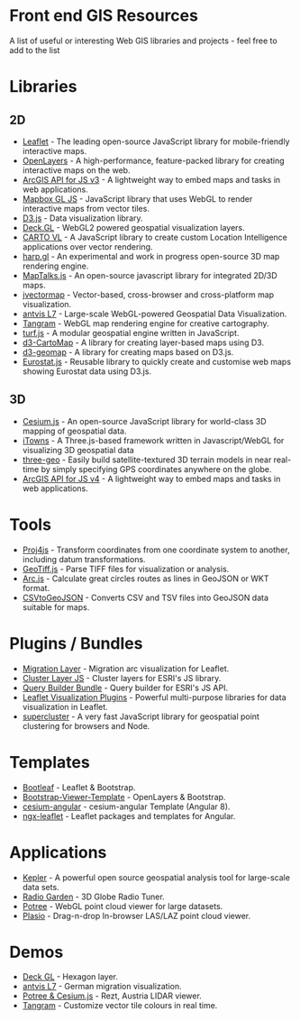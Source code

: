 # Front end GIS Resources
A list of useful or interesting Web GIS libraries and projects - feel free to add to the list

# Libraries
## 2D
- [Leaflet](https://leafletjs.com/) - The leading open-source JavaScript library for mobile-friendly interactive maps.
- [OpenLayers](https://openlayers.org/) - A high-performance, feature-packed library for creating interactive maps on the web.
- [ArcGIS API for JS v3](https://developers.arcgis.com/javascript/3/) - A lightweight way to embed maps and tasks in web applications.
- [Mapbox GL JS](https://docs.mapbox.com/mapbox-gl-js/examples/) - JavaScript library that uses WebGL to render interactive maps from vector tiles.
- [D3.js](https://github.com/d3/d3/wiki/Gallery) - Data visualization library.
- [Deck.GL](https://github.com/uber/deck.gl) - WebGL2 powered geospatial visualization layers.
- [CARTO VL](https://github.com/CartoDB/carto-vl) - A JavaScript library to create custom Location Intelligence applications over vector rendering.
- [harp.gl](https://github.com/heremaps/harp.gl) - An experimental and work in progress open-source 3D map rendering engine.
- [MapTalks.js](https://github.com/maptalks/maptalks.js) - An open-source javascript library for integrated 2D/3D maps.
- [jvectormap](http://jvectormap.com/) - Vector-based, cross-browser and cross-platform map visualization.
- [antvis L7](https://github.com/antvis/L7) - Large-scale WebGL-powered Geospatial Data Visualization.
- [Tangram](https://github.com/tangrams/tangram) - WebGL map rendering engine for creative cartography.
- [turf.js](https://github.com/Turfjs/turf) - A modular geospatial engine written in JavaScript.
- [d3-CartoMap](https://github.com/emeeks/d3-carto-map) - A library for creating layer-based maps using D3.
- [d3-geomap](https://d3-geomap.github.io/) - A library for creating maps based on D3.js.
- [Eurostat.js](https://github.com/eurostat/eurostat.js/blob/master/doc/README-map.md) - Reusable library to quickly create and customise web maps showing Eurostat data using D3.js.

## 3D
- [Cesium.js](https://cesiumjs.org/) - An open-source JavaScript library for world-class 3D mapping of geospatial data.
- [iTowns](https://github.com/iTowns/itowns) - A Three.js-based framework written in Javascript/WebGL for visualizing 3D geospatial data
- [three-geo](https://github.com/w3reality/three-geo) - Easily build satellite-textured 3D terrain models in near real-time by simply specifying GPS coordinates anywhere on the globe.
- [ArcGIS API for JS v4](https://developers.arcgis.com/javascript/4/) - A lightweight way to embed maps and tasks in web applications.

# Tools
- [Proj4js](https://github.com/proj4js/proj4js) - Transform coordinates from one coordinate system to another, including datum transformations.
- [GeoTiff.js](https://github.com/geotiffjs/geotiff.js) - Parse TIFF files for visualization or analysis.
- [Arc.js](https://github.com/springmeyer/arc.js) - Calculate great circles routes as lines in GeoJSON or WKT format.
- [CSVtoGeoJSON](http://mapbox.github.io/csv2geojson/) - Converts CSV and TSV files into GeoJSON data suitable for maps.

# Plugins / Bundles
- [Migration Layer](https://github.com/lit-forest/leaflet.migrationLayer) - Migration arc visualization for Leaflet.
- [Cluster Layer JS](https://github.com/Esri/cluster-layer-js) - Cluster layers for ESRI's JS library.
- [Query Builder Bundle](https://github.com/conterra/mapapps-query-builder) - Query builder for ESRI's JS API.
- [Leaflet Visualization Plugins](https://leafletjs.com/plugins.html#dataviz) - Powerful multi-purpose libraries for data visualization in Leaflet.
- [supercluster](https://github.com/mapbox/supercluster) - A very fast JavaScript library for geospatial point clustering for browsers and Node.

# Templates
- [Bootleaf](https://github.com/bmcbride/bootleaf) - Leaflet & Bootstrap.
- [Bootstrap-Viewer-Template](https://github.com/jumpinjackie/bootstrap-viewer-template) - OpenLayers & Bootstrap.
- [cesium-angular](https://github.com/Developer-Plexscape/cesium-angular-example) - cesium-angular Template (Angular 8).
- [ngx-leaflet](https://github.com/Asymmetrik/ngx-leaflet) - Leaflet packages and templates for Angular.

# Applications
- [Kepler](https://kepler.gl/demo) - A powerful open source geospatial analysis tool for large-scale data sets.
- [Radio Garden](https://radio.garden/) - 3D Globe Radio Tuner.
- [Potree](https://github.com/potree/potree) - WebGL point cloud viewer for large datasets.
- [Plasio](https://github.com/verma/plasio) - Drag-n-drop In-browser LAS/LAZ point cloud viewer.

# Demos
- [Deck GL](https://deck.gl/#/examples/core-layers/hexagon-layer) - Hexagon layer.
- [antvis L7](http://antv.alipay.com/zh-cn/l7/1.x/demo/gallery/qianxi.html) - German migration visualization.
- [Potree & Cesium.js](http://potree.org/potree/examples/cesium_retz.html) - Rezt, Austria LIDAR viewer.
- [Tangram](http://tangrams.github.io/gui-demo/#12.25/40.7128/-73.9693) - Customize vector tile colours in real time.
